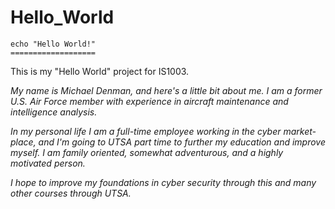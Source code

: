 # Hello_World
    echo "Hello World!"
    ===================
 This is my "Hello World" project for IS1003. 

 _My name is Michael Denman, and here's a little bit about me. I am a former U.S. Air Force member with experience in aircraft maintenance and intelligence analysis._
 
 _In my personal life I am a full-time employee working in the cyber market-place, and I'm going to UTSA part time to further my education and improve myself. I am family oriented, somewhat adventurous, and a highly motivated person._

 _I hope to improve my foundations in cyber security through this and many other courses through UTSA._
